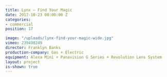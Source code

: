 ```yaml
---
title: Lynx — Find Your Magic
date: 2017-10-23 00:00:00 Z
categories:
- commercial
position: 17

image: "/uploads/lynx-find-your-magic-wide.jpg"
vimeo: 239498249
director: Franklyn Banks
production-company: Gas + Electric
equipment: Alexa Mini + Panavision G Series + Revolution Lens System
layout: project
is-shown: true
---
```


